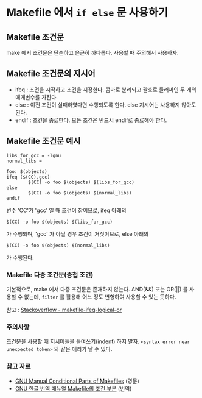 # Makefile 에서 `if else` 문 사용하기

## Makefile 조건문
make 에서 조건문은 단순하고 은근히 까다롭다. 사용할 때 주의해서 사용하자.


## Makefile 조건문의 지시어
- ifeq : 조건을 시작하고 조건을 지정한다. 콤마로 분리되고 괄호로 둘러싸인 두 개의 매개변수를 가진다.
- else : 이전 조건이 실패하였다면 수행되도록 한다. else 지시어는 사용하지 않아도 된다.
- endif : 조건을 종료한다. 모든 조건은 반드시 endif로 종료해야 한다. 

## Makefile 조건문 예시
```shell
libs_for_gcc = -lgnu
normal_libs =

foo: $(objects)
ifeq ($(CC),gcc)
        $(CC) -o foo $(objects) $(libs_for_gcc)
else
        $(CC) -o foo $(objects) $(normal_libs)
endif
```

변수 'CC'가 'gcc' 일 때 조건이 참이므로, ifeq 아래의

```shell
$(CC) -o foo $(objects) $(libs_for_gcc)
```

가 수행되며, 'gcc' 가 아닐 경우 조건이 거짓이므로, else 아래의

```shell    
$(CC) -o foo $(objects) $(normal_libs)
```

가 수행된다.

### Makefile 다중 조건문(중첩 조건)
기본적으로, make 에서 다중 조건문은 존재하지 않는다.
AND(&&) 또는 OR(||) 를 사용할 수 없는데, `filter` 를 활용해 어느 정도 변형하여 사용할 수 있는 듯하다. 

참고 : [Stackoverflow - makefile-ifeq-logical-or](https://stackoverflow.com/questions/7656425/makefile-ifeq-logical-or)

### 주의사항
조건문을 사용할 때 지시어들을 들여쓰기(indent) 하지 말자. `<syntax error near unexpected token>` 와 같은 에러가 날 수 있다.

### 참고 자료
- [GNU Manual Conditional Parts of Makefiles](http://web.mit.edu/gnu/doc/html/make_7.html#SEC68) (영문)
- [GNU 한글 번역 매뉴얼 Makefile의 조건 부분](http://korea.gnu.org/manual/release/make/make-sjp/make-ko_7.html#SEC71) (번역)